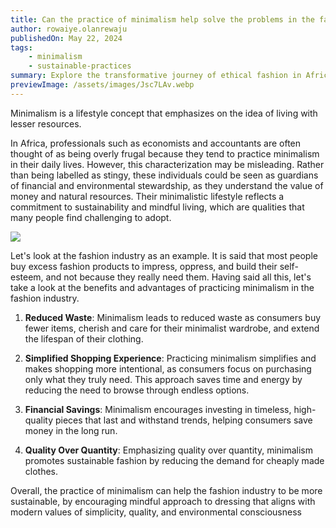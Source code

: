 ```yaml
---
title: Can the practice of minimalism help solve the problems in the fashion industry?
author: rowaiye.olanrewaju
publishedOn: May 22, 2024
tags:
    - minimalism
    - sustainable-practices
summary: Explore the transformative journey of ethical fashion in Africa, focusing on sustainability, fair practices, and empowering local communities.
previewImage: /assets/images/Jsc7LAv.webp
---
```


Minimalism is a lifestyle concept that emphasizes on the idea of living with lesser resources.

In Africa, professionals such as economists and accountants are often thought of as being overly frugal because they tend to practice minimalism in their daily lives. However, this characterization may be misleading. Rather than being labelled as stingy, these individuals could be seen as guardians of financial and environmental stewardship, as they understand the value of money and natural resources. Their minimalistic lifestyle reflects a commitment to sustainability and mindful living, which are qualities that many people find challenging to adopt.

![](/assets/images/Jsc7LAv.webp)

Let's look at the fashion industry as an example. It is said that most people buy excess fashion products to impress, oppress, and build their self-esteem, and not because they really need them. Having said all this, let's take a look at the benefits and advantages of practicing minimalism in the fashion industry.

1. **Reduced Waste**: Minimalism leads to reduced waste as consumers buy fewer items, cherish and care for their minimalist wardrobe, and extend the lifespan of their clothing.

2. **Simplified Shopping Experience**: Practicing minimalism simplifies and makes shopping more intentional, as consumers focus on purchasing only what they truly need. This approach saves time and energy by reducing the need to browse through endless options.

3. **Financial Savings**: Minimalism encourages investing in timeless, high-quality pieces that last and withstand trends, helping consumers save money in the long run.

4. **Quality Over Quantity**: Emphasizing quality over quantity, minimalism promotes sustainable fashion by reducing the demand for cheaply made clothes.

Overall, the practice of minimalism can help the fashion industry to be more sustainable, by encouraging mindful approach to dressing that aligns with modern values of simplicity, quality, and environmental consciousness
